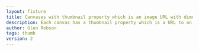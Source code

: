 ```yaml
---
layout: fixture
title: Canvases with thumbnail property which is an image URL with dimensions
description: Each canvas has a thumbnail property which is a URL to an image. The thumbnail property includes a type but no image service.
author: Glen Robson
tags: thumb
version: 2
---
```

